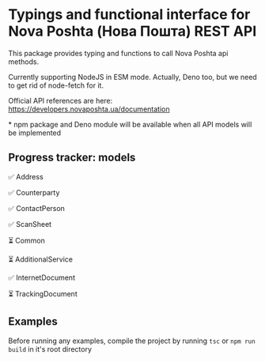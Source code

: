 # Typings and functional interface for Nova Poshta (Нова Пошта) REST API

This package provides typing and functions to call Nova Poshta api methods.

Currently supporting NodeJS in ESM mode. Actually, Deno too, but we need to get rid of node-fetch for it.

Official API references are here: https://developers.novaposhta.ua/documentation

\* npm package and Deno module will be available when all API models will be implemented

## Progress tracker: models

✅ Address

✅ Counterparty

✅ ContactPerson

✅ ScanSheet

⏳ Common

⏳ AdditionalService

✅ InternetDocument

⏳ TrackingDocument

## Examples

Before running any examples, compile the project by running `tsc` or `npm run build` in it's root directory